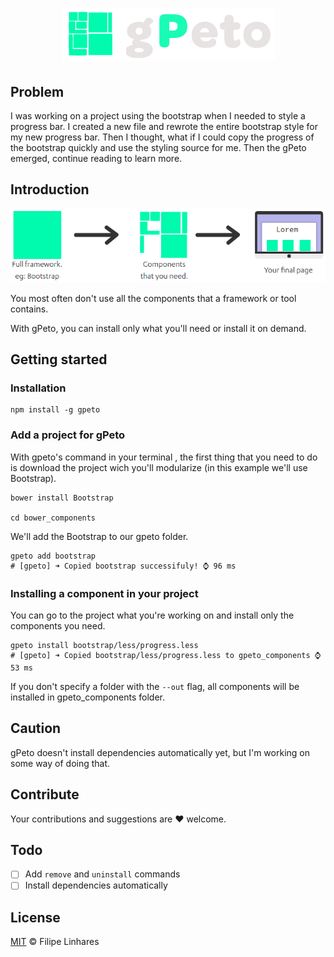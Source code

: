 <h1 align="center">
	<img src="images/logo-mini.png">
</h1>

## Problem
I was working on a project using the bootstrap when I needed to style a progress bar. I created a new file and rewrote the entire bootstrap style for my new progress bar. Then I thought, what if I could copy the progress of the bootstrap quickly and use the styling source for me. Then the gPeto emerged, continue reading to learn more.

## Introduction
![Progress](images/process.png)

You most often don't use all the components that a framework or tool contains.

With gPeto, you can install only what you'll need or install it on demand.

## Getting started

### Installation
```shell
npm install -g gpeto
```

### Add a project for gPeto
With gpeto's command in your terminal , the first thing that you need to do is download the project wich you'll modularize (in this example we'll use Bootstrap).

```shell
bower install Bootstrap

cd bower_components
```

We'll add the Bootstrap to our gpeto folder.

```
gpeto add bootstrap
# [gpeto] ➜ Copied bootstrap successifuly! ⌚ 96 ms
```

### Installing a component in your project
You can go to the project what you're working on and install only the components you need.

```
gpeto install bootstrap/less/progress.less
# [gpeto] ➜ Copied bootstrap/less/progress.less to gpeto_components ⌚ 53 ms
```

If you don't specify a folder with the `--out` flag, all components will be installed in gpeto_components folder.

## Caution
gPeto doesn't install dependencies automatically yet, but I'm working on some way of doing that. 

## Contribute
Your contributions and suggestions are :heart: welcome.

## Todo
- [ ] Add `remove` and `uninstall` commands
- [ ] Install dependencies automatically

## License
[MIT](LICENSE.md) © Filipe Linhares
